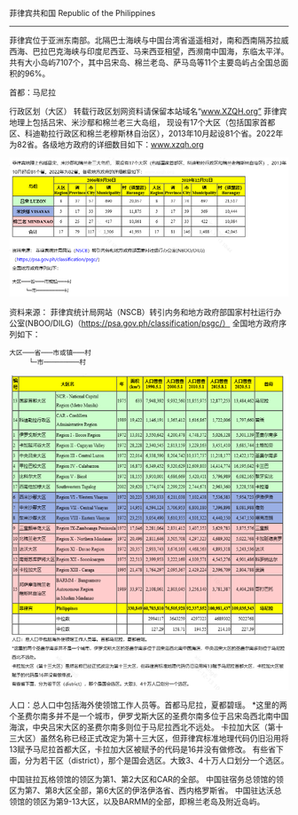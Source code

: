 
菲律宾共和国
Republic of the Philippines
____

菲律宾位于亚洲东南部。北隔巴士海峡与中国台湾省遥遥相对，南和西南隔苏拉威西海、巴拉巴克海峡与印度尼西亚、马来西亚相望，西濒南中国海，东临太平洋。共有大小岛屿7107个，其中吕宋岛、棉兰老岛、萨马岛等11个主要岛屿占全国总面积的96%。

首都：马尼拉

行政区划（大区）  转载行政区划网资料请保留本站域名“www.XZQH.org”
菲律宾地理上包括吕宋、米沙鄢和棉兰老三大岛组， 现设有17个大区（包括国家首都区、科迪勒拉行政区和棉兰老穆斯林自治区），2013年10月起设81个省。2022年为82省。各级地方政府的详细数目如下：www.xzqh.org

![各级地方政府](各级地方政府.png)

资料来源： 菲律宾统计局网站（NSCB）转引内务和地方政府部国家村社运行办公室(NBOO/DILG)（https://psa.gov.ph/classification/psgc/）
全国地方政府序列如下：
```
大区───省───市或镇───村
　　　└─市─────────村
```

![17个大区](17个大区.png)

人口：总人口中包括海外使领馆工作人员等。首都马尼拉，夏都碧瑶。
*这里的两个圣费尔南多并不是一个城市，伊罗戈斯大区的圣费尔南多位于吕宋岛西北南中国海滨，中央吕宋大区的圣费尔南多则位于马尼拉西北不远处。
卡拉加大区（第十三大区）虽然名称已经正式改定为第十三大区，但菲律宾标准地理代码仍旧沿用将13赋予马尼拉首都大区，卡拉加大区被赋予的代码是16并没有做修改。
有些省下面，分为若干区（district），那个是国会选区。大致3、4十万人口划分一个选区。

中国驻拉瓦格领馆的领区为第1、第2大区和CAR的全部。
中国驻宿务总领馆的领区为第7、第8大区全部，第6大区的伊洛伊洛省、西内格罗斯省。
中国驻达沃总领馆的领区为第9-13大区，以及BARMM的全部，即棉兰老岛及附近岛屿。

